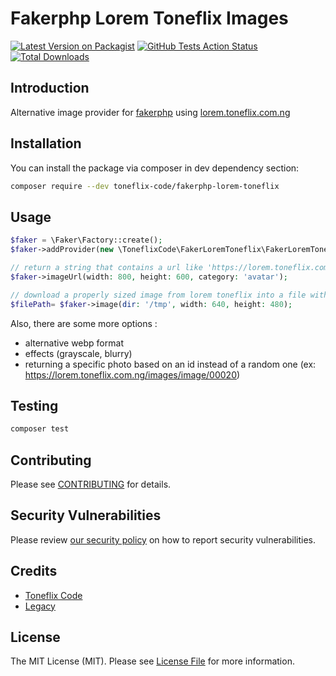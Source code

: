 # Fakerphp Lorem Toneflix Images

[![Latest Version on Packagist](https://img.shields.io/packagist/v/toneflix-code/fakerphp-lorem-toneflix.svg?style=flat-square)](https://packagist.org/packages/toneflix-code/fakerphp-lorem-toneflix)
[![GitHub Tests Action Status](https://img.shields.io/github/actions/workflow/status/toneflix-code/fakerphp-lorem-toneflix/run-tests.yml?branch=main&style=flat-square)](https://github.com/toneflix-code/fakerphp-lorem-toneflix/actions?query=workflow%3ATests+branch%3Amain)
[![Total Downloads](https://img.shields.io/packagist/dt/toneflix-code/fakerphp-lorem-toneflix.svg?style=flat-square)](https://packagist.org/packages/toneflix-code/fakerphp-lorem-toneflix)

## Introduction

Alternative image provider for [fakerphp](https://github.com/fakerphp/faker) using [lorem.toneflix.com.ng](https://lorem.toneflix.com.ng)
 
## Installation

You can install the package via composer in dev dependency section:

```bash
composer require --dev toneflix-code/fakerphp-lorem-toneflix
```

## Usage

```php
$faker = \Faker\Factory::create();
$faker->addProvider(new \ToneflixCode\FakerLoremToneflix\FakerLoremToneflixProvider($faker));

// return a string that contains a url like 'https://lorem.toneflix.com.ng/images/avatar?w=800&h=600'
$faker->imageUrl(width: 800, height: 600, category: 'avatar'); 

// download a properly sized image from lorem toneflix into a file with a file path like '/tmp/13b73edae8443990be1aa8f1a483bc27.jpg'
$filePath= $faker->image(dir: '/tmp', width: 640, height: 480);
```

Also, there are some more options :
- alternative webp format
- effects (grayscale, blurry)
- returning a specific photo based on an id instead of a random one (ex: https://lorem.toneflix.com.ng/images/image/00020)

## Testing

```bash
composer test
```

## Contributing

Please see [CONTRIBUTING](.github/CONTRIBUTING.md) for details.

## Security Vulnerabilities

Please review [our security policy](../../security/policy) on how to report security vulnerabilities.

## Credits

- [Toneflix Code](https://github.com/toneflix)
- [Legacy ](https://github.com/3m1n3nc3)

## License

The MIT License (MIT). Please see [License File](LICENSE.md) for more information.
